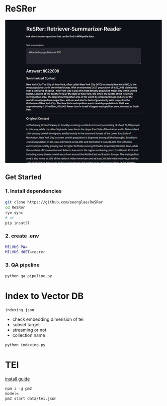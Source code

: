# ReSRer

[![ReSRer Demo](image/image.png)](https://huggingface.co/spaces/seonglae/resrer-demo)

## Get Started

### 1. Install dependencies

```bash
git clone https://github.com/seonglae/ReSRer
cd ReSRer
rye sync
# or
pip insatll .
```

### 2. create .env

```bash
MILVUS_PW=
MILVUS_HOST=resrer
```

### 3. QA pipeline

```bash
python qa_pipeline.py
```

# Index to Vector DB

`indexing.json`

- check embedding dimension of tei
- subset target
- streaming or not
- collection name

```bash
python indexing.py
```

# TEI

[install guide](https://texonom.com/434f6f39b88342ea9e5156bd8501d8c4)

```
npm i -g pm2
model=
pm2 start data/tei.json
```
